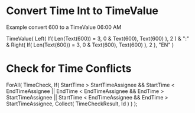 # Convert Time Int to TimeValue

Example convert 600 to a TimeValue 06:00 AM

TimeValue(
    Left(
        If(
            Len(Text(600)) = 3,
            0 & Text(600),
            Text(600)
        ),
        2
    ) & ":" & Right(
        If(
            Len(Text(600)) = 3,
            0 & Text(600),
            Text(600)
        ),
        2
    ),
    "EN"
)



# Check for Time Conflicts

ForAll(
    TimeCheck,
    If(
        StartTime > StartTimeAssignee && StartTime < EndTimeAssignee || EndTime < EndTimeAssignee && EndTime > StartTimeAssignee || StartTime < EndTimeAssignee && EndTime > StartTimeAssignee,
        Collect(
            TimeCheckResult,
            Id
        )
    )
);
